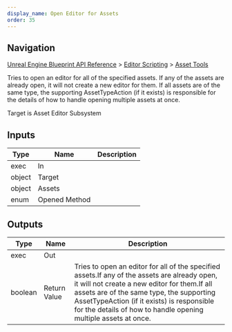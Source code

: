 ```yaml
---
display_name: Open Editor for Assets
order: 35
---
```

## Navigation

[Unreal Engine Blueprint API Reference](https://dev.epicgames.com/documentation/en-us/unreal-engine/BlueprintAPI) > [Editor Scripting](https://dev.epicgames.com/documentation/en-us/unreal-engine/BlueprintAPI/EditorScripting) > [Asset Tools](https://dev.epicgames.com/documentation/en-us/unreal-engine/BlueprintAPI/EditorScripting/AssetTools)

Tries to open an editor for all of the specified assets.
If any of the assets are already open, it will not create a new editor for them.
If all assets are of the same type, the supporting AssetTypeAction (if it exists) is responsible for the details of how to handle opening multiple assets at once.

Target is Asset Editor Subsystem

## Inputs

| Type | Name | Description |
| --- | --- | --- |
| exec | In |  |
| object | Target |  |
| object | Assets |  |
| enum | Opened Method |  |

## Outputs

| Type | Name | Description |
| --- | --- | --- |
| exec | Out |  |
| boolean | Return Value | Tries to open an editor for all of the specified assets.If any of the assets are already open, it will not create a new editor for them.If all assets are of the same type, the supporting AssetTypeAction (if it exists) is responsible for the details of how to handle opening multiple assets at once. |
